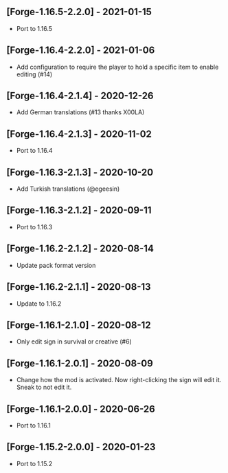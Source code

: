 ## [Forge-1.16.5-2.2.0] - 2021-01-15
* Port to 1.16.5

## [Forge-1.16.4-2.2.0] - 2021-01-06
* Add configuration to require the player to hold a specific item to enable editing (#14)

## [Forge-1.16.4-2.1.4] - 2020-12-26
* Add German translations (#13 thanks X00LA)

## [Forge-1.16.4-2.1.3] - 2020-11-02
* Port to 1.16.4

## [Forge-1.16.3-2.1.3] - 2020-10-20
* Add Turkish translations (@egeesin)

## [Forge-1.16.3-2.1.2] - 2020-09-11
* Port to 1.16.3

## [Forge-1.16.2-2.1.2] - 2020-08-14
* Update pack format version

## [Forge-1.16.2-2.1.1] - 2020-08-13
* Update to 1.16.2

## [Forge-1.16.1-2.1.0] - 2020-08-12
* Only edit sign in survival or creative (#6)

## [Forge-1.16.1-2.0.1] - 2020-08-09
- Change how the mod is activated. Now right-clicking the sign will edit it. Sneak to not edit it.

## [Forge-1.16.1-2.0.0] - 2020-06-26
- Port to 1.16.1

## [Forge-1.15.2-2.0.0] - 2020-01-23
- Port to 1.15.2
